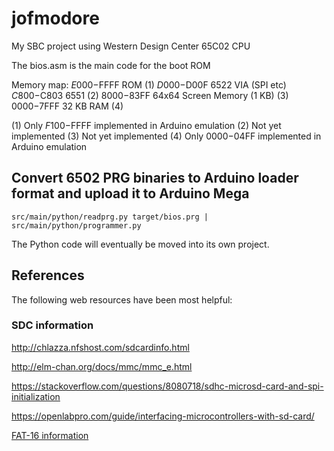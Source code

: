 # jofmodore
My SBC project using Western Design Center 65C02 CPU

The bios.asm is the main code for the boot ROM

Memory map:
$E000-$FFFF ROM (1)
$D000-$D00F 6522 VIA (SPI etc)
$C800-$C803 6551 (2)
$8000-$83FF 64x64 Screen Memory (1 KB) (3)
$0000-$7FFF 32 KB RAM (4)

(1) Only $F100-$FFFF implemented in Arduino emulation
(2) Not yet implemented
(3) Not yet implemented
(4) Only $0000-$04FF implemented in Arduino emulation
  
  
## Convert 6502 PRG binaries to Arduino loader format and upload it to Arduino Mega
`src/main/python/readprg.py target/bios.prg | src/main/python/programmer.py`

The Python code will eventually be moved into its own project.

## References

The following web resources have been most helpful:

### SDC information

http://chlazza.nfshost.com/sdcardinfo.html

http://elm-chan.org/docs/mmc/mmc_e.html

https://stackoverflow.com/questions/8080718/sdhc-microsd-card-and-spi-initialization

https://openlabpro.com/guide/interfacing-microcontrollers-with-sd-card/

[FAT-16 information](https://www.analog.com/media/en/technical-documentation/application-notes/ee_329_rev1.pdf)